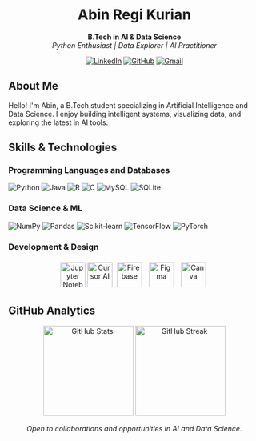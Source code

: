 <h1 align="center">Abin Regi Kurian</h1>
<p align="center">
  <strong>B.Tech in AI & Data Science</strong><br>
  <em>Python Enthusiast | Data Explorer | AI Practitioner</em>
</p>

<p align="center">
  <a href="https://www.linkedin.com/in/abinregikurian/"><img src="https://img.shields.io/badge/LinkedIn-0A66C2?style=for-the-badge&logo=linkedin&logoColor=white" alt="LinkedIn"></a>
  <a href="https://github.com/abin-regi"><img src="https://img.shields.io/badge/GitHub-181717?style=for-the-badge&logo=github&logoColor=white" alt="GitHub"></a>
  <a href="mailto:youremail@example.com"><img src="https://img.shields.io/badge/Gmail-EA4335?style=for-the-badge&logo=gmail&logoColor=white" alt="Gmail"></a>
</p>

## About Me
Hello! I'm Abin, a B.Tech student specializing in Artificial Intelligence and Data Science. I enjoy building intelligent systems, visualizing data, and exploring the latest in AI tools.

## Skills & Technologies

### Programming Languages and Databases
<p>
  <img src="https://img.shields.io/badge/Python-3776AB?logo=python&logoColor=white" alt="Python"/>
  <img src="https://img.shields.io/badge/Java-007396?logo=java&logoColor=white" alt="Java"/>
  <img src="https://img.shields.io/badge/R-276DC3?logo=r&logoColor=white" alt="R"/>
  <img src="https://img.shields.io/badge/C-00599C?logo=c&logoColor=white" alt="C"/>
  <img src="https://img.shields.io/badge/MySQL-4479A1?logo=mysql&logoColor=white" alt="MySQL"/>
  <img src="https://img.shields.io/badge/SQLite-003B57?logo=sqlite&logoColor=white" alt="SQLite"/>
</p>

### Data Science & ML
<p>
  <img src="https://img.shields.io/badge/NumPy-013243?logo=numpy&logoColor=white" alt="NumPy"/>
  <img src="https://img.shields.io/badge/Pandas-150458?logo=pandas&logoColor=white" alt="Pandas"/>
  <img src="https://img.shields.io/badge/Scikit--learn-F7931E?logo=scikit-learn&logoColor=white" alt="Scikit-learn"/>
  <img src="https://img.shields.io/badge/TensorFlow-FF6F00?logo=tensorflow&logoColor=white" alt="TensorFlow"/>
  <img src="https://img.shields.io/badge/PyTorch-EE4C2C?logo=pytorch&logoColor=white" alt="PyTorch"/>
</p>

### Development & Design
<p align="center">
  <img src="https://upload.wikimedia.org/wikipedia/commons/3/38/Jupyter_logo.svg" alt="Jupyter Notebook" width="50" height="50"/>
  <img src="https://www.cursor.com/favicon.ico" alt="Cursor AI" width="50" height="50"/>
  <img src="https://firebase.google.com/downloads/brand-guidelines/PNG/logo-vertical.png" alt="Firebase" width="50" height="50" style="margin:5px"/>
  <img src="https://upload.wikimedia.org/wikipedia/commons/3/33/Figma-logo.svg" alt="Figma" width="50" height="50" style="margin:5px"/>
  <img src="https://cdn.jsdelivr.net/gh/devicons/devicon/icons/canva/canva-original.svg" alt="Canva" width="50" height="50" style="margin:5px"/>
</p>

## GitHub Analytics
<p align="center">
  <img height="180em" src="https://github-readme-stats.vercel.app/api?username=abin-regi&show_icons=true&theme=radical&count_private=true" alt="GitHub Stats"/>
  <img height="180em" src="https://github-readme-streak-stats.herokuapp.com/?user=abin-regi&theme=radical" alt="GitHub Streak"/>
</p>

<p align="center">
  <i>Open to collaborations and opportunities in AI and Data Science.</i>
</p>
